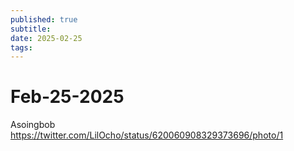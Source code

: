 ```yaml
---
published: true
subtitle: 
date: 2025-02-25
tags: 
---
```


# Feb-25-2025

Asoingbob https://twitter.com/LilOcho/status/620060908329373696/photo/1

